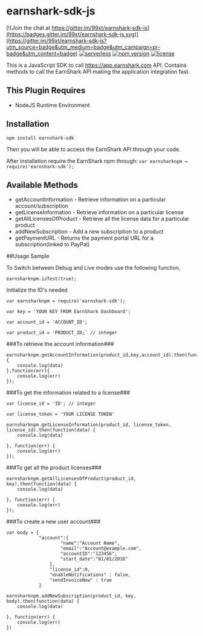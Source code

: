 # earnshark-sdk-js

[![Join the chat at https://gitter.im/99xt/earnshark-sdk-js](https://badges.gitter.im/99xt/earnshark-sdk-js.svg)](https://gitter.im/99xt/earnshark-sdk-js?utm_source=badge&utm_medium=badge&utm_campaign=pr-badge&utm_content=badge)
[![serverless](http://public.serverless.com/badges/v3.svg)](http://www.serverless.com)
[![npm version](https://badge.fury.io/js/earnshark-sdk.svg)](https://badge.fury.io/js/earnshark-sdk)
[![license](https://img.shields.io/npm/l/earnshark-sdk.svg)](https://www.npmjs.com/package/earnshark-sdk)
 
This is a JavaScript SDK to call https://app.earnshark.com API. Contains methods to call the EarnShark API making the application integration fast. 

## This Plugin Requires
* NodeJS Runtime Environment

## Installation

`npm install earnshark-sdk`

Then you will be able to access the EarnShark API through your code.

After installation require the EarnShark npm through: `var earnsharknpm = require('earnshark-sdk');`

## Available Methods
* getAccountInformation - Retrieve information on a particular account/subscription
* getLicenseInformation - Retrieve information on a particular license
* getAllLicensesOfProduct - Retrieve all the license data for a particular product
* addNewSubscription - Add a new subscription to a product
* getPaymentURL - Returns the payment portal URL for a subscription(linked to PayPal)


##Usage Sample

To Switch between Debug and Live modes use the following function,

`earnsharknpm.isTest(true);`

Initialize the ID's needed

```
var earnsharknpm = require('earnshark-sdk');

var key = 'YOUR KEY FROM EarnShark Dashboard';

var account_id = 'ACCOUNT_ID';

var product_id = 'PRODUCT_ID;` // integer
```
###To retrieve the account information###
```
earnsharknpm.getAccountInformation(product_id,key,account_id).then(function(data){
    console.log(data)
},function(err){
    console.log(err)
});

```
###To get the information related to a license###
```
var license_id = 'ID'; // integer

var license_token = 'YOUR LICENSE TOKEN'

earnsharknpm.getLicenseInformation(product_id, license_token, license_id).then(function(data) {
    console.log(data)

}, function(err) {
    console.log(err)
});
```
###To get all the product licenses###
```
earnsharknpm.getAllLicensesOfProduct(product_id, key).then(function(data) {
    console.log(data)
    
}, function(err) {
    console.log(err)
});
```
###To create a new user account###
```
var body = {
            "account":{
                    "name":"Account Name",
                    "email":"Account@example.com",
                    "accountID":"123456",
                    "start_date":"01/01/2016"
                },
                "license_id":0,
                "enableNotifications" : false,
                "sendInvoiceNow" : true
            }

earnsharknpm.addNewSubscription(product_id, key, body).then(function(data) {
    console.log(data)

}, function(err) {
    console.log(err)
})

```



 

